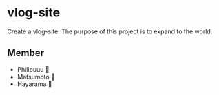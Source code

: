 <!-- @format -->

# vlog-site

Create a vlog-site. The purpose of this project is to expand to the world.

## Member

- Philipuuu 🥷
- Matsumoto 🥷
- Hayarama 🥷
